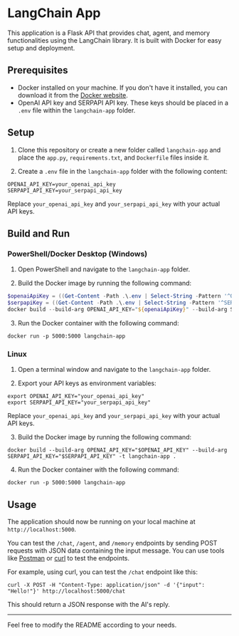 # LangChain App

This application is a Flask API that provides chat, agent, and memory functionalities using the LangChain library. It is built with Docker for easy setup and deployment.

## Prerequisites

- Docker installed on your machine. If you don't have it installed, you can download it from the [Docker website](https://www.docker.com/get-started).
- OpenAI API key and SERPAPI API key. These keys should be placed in a `.env` file within the `langchain-app` folder.

## Setup

1. Clone this repository or create a new folder called `langchain-app` and place the `app.py`, `requirements.txt`, and `Dockerfile` files inside it.

2. Create a `.env` file in the `langchain-app` folder with the following content:

```
OPENAI_API_KEY=your_openai_api_key
SERPAPI_API_KEY=your_serpapi_api_key
```

Replace `your_openai_api_key` and `your_serpapi_api_key` with your actual API keys.

## Build and Run

### PowerShell/Docker Desktop (Windows)

1. Open PowerShell and navigate to the `langchain-app` folder.

2. Build the Docker image by running the following command:

```powershell
$openaiApiKey = ((Get-Content -Path .\.env | Select-String -Pattern '^OPENAI_API_KEY=') -replace 'OPENAI_API_KEY=','')
$serpapiKey = ((Get-Content -Path .\.env | Select-String -Pattern '^SERPAPI_API_KEY=') -replace 'SERPAPI_API_KEY=','')
docker build --build-arg OPENAI_API_KEY="${openaiApiKey}" --build-arg SERPAPI_API_KEY="${serpapiKey}" -t langchain-app .
```

3. Run the Docker container with the following command:

```
docker run -p 5000:5000 langchain-app
```

### Linux

1. Open a terminal window and navigate to the `langchain-app` folder.

2. Export your API keys as environment variables:

```
export OPENAI_API_KEY="your_openai_api_key"
export SERPAPI_API_KEY="your_serpapi_api_key"
```

Replace `your_openai_api_key` and `your_serpapi_api_key` with your actual API keys.

3. Build the Docker image by running the following command:

```
docker build --build-arg OPENAI_API_KEY="$OPENAI_API_KEY" --build-arg SERPAPI_API_KEY="$SERPAPI_API_KEY" -t langchain-app .
```

4. Run the Docker container with the following command:

```
docker run -p 5000:5000 langchain-app
```

## Usage

The application should now be running on your local machine at `http://localhost:5000`.

You can test the `/chat`, `/agent`, and `/memory` endpoints by sending POST requests with JSON data containing the input message. You can use tools like [Postman](https://www.postman.com/) or [curl](https://curl.se/) to test the endpoints.

For example, using curl, you can test the `/chat` endpoint like this:

```
curl -X POST -H "Content-Type: application/json" -d '{"input": "Hello!"}' http://localhost:5000/chat
```

This should return a JSON response with the AI's reply.

---

Feel free to modify the README according to your needs.